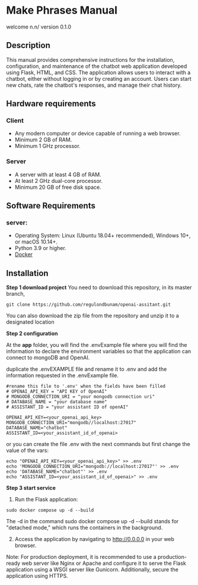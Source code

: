 # Make Phrases Manual

welcome n.n/
version 0.1.0

## Description
This manual provides comprehensive instructions for the installation, configuration, and maintenance of the chatbot web application developed using Flask, HTML, and CSS. The application allows users to interact with a chatbot, either without logging in or by creating an account. Users can start new chats, rate the chatbot's responses, and manage their chat history.

## Hardware requirements

### Client
- Any modern computer or device capable of running a web browser.
- Minimum 2 GB of RAM.
- Minimum 1 GHz processor.

### Server
- A server with at least 4 GB of RAM.
- At least 2 GHz dual-core processor.
- Minimum 20 GB of free disk space.

## Software Requirements

### server:
- Operating System: Linux (Ubuntu 18.04+ recommended), Windows 10+, or macOS 10.14+.
- Python 3.9 or higher.
- [Docker](https://docs.docker.com/engine/install) 

## Installation

**Step 1 download project**
You need to download this repository, in its master branch,

```shell
git clone https://github.com/regulondbunam/openai-assitant.git
```

You can also download the zip file from the repository and unzip it to a designated location

**Step 2 configuration**

At the **app** folder, you will find the .envExample file where you will find the information to declare the environment variables so that the application can connect to mongoDB and OpenAI.

duplicate the .envEXAMPLE file and rename it to .env and add the information requested in the .envExample file.

``` 
#rename this file to '.env' when the fields have been filled
# OPENAI_API_KEY = "API KEY of OpenAI"
# MONGODB_CONNECTION_URI = "your mongodb connection uri"
# DATABASE_NAME = "your database name"
# ASSISTANT_ID = "your assistant ID of openAI"

OPENAI_API_KEY=<your_openai_api_key>
MONGODB_CONNECTION_URI="mongodb//localhost:27017"
DATABASE_NAME="chatbot"
ASSISTANT_ID=<your_assistant_id_of_openai>
```
or you can create the file .env with the next commands but first change the value of the vars:
```shell
echo "OPENAI_API_KEY=<your_openai_api_key>" >> .env
echo 'MONGODB_CONNECTION_URI="mongodb://localhost:27017"' >> .env
echo 'DATABASE_NAME="chatbot"' >> .env
echo "ASSISTANT_ID=<your_assistant_id_of_openai>" >> .env
``` 

**Step 3 start service**

1. Run the Flask application:
```shell
sudo docker compose up -d --build
```
The -d in the command sudo docker compose up -d --build stands for "detached mode," which runs the containers in the background.

2. Access the application by navigating to http://0.0.0.0 in your web browser.

Note: For production deployment, it is recommended to use a production-ready web server like Nginx or Apache and configure it to serve the Flask application using a WSGI server like Gunicorn. Additionally, secure the application using HTTPS.